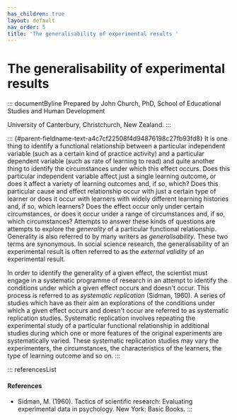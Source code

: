 ```yaml
---
has_children: true
layout: default
nav_order: 5
title: 'The generalisability of experimental results '
---
```

# The generalisability of experimental results 


::: documentByline
Prepared by John Church, PhD, School of Educational Studies and Human
Development

University of Canterbury, Christchurch, New Zealand.
:::

::: {#parent-fieldname-text-a4c7cf22508f4d94876198c27fb93fd8}
It is one thing to identify a functional relationship between a
particular independent variable (such as a certain kind of practice
activity) and a particular dependent variable (such as rate of learning
to read) and quite another thing to identify the circumstances under
which this effect occurs. Does this particular independent variable
affect just a single learning outcome, or does it affect a variety of
learning outcomes and, if so, which? Does this particular cause and
effect relationship occur with just a certain type of learner or does it
occur with learners with widely different learning histories and, if so,
which learners? Does the effect occur only under certain circumstances,
or does it occur under a range of circumstances and, if so, which
circumstances? Attempts to answer these kinds of questions are attempts
to explore the *generality* of a particular functional relationship.
Generality is also referred to by many writers as *generalisability*.
These two terms are synonymous. In social science research, the
generalisability of an experimental result is often referred to as the
*external validity* of an experimental result.

In order to identify the generality of a given effect, the scientist
must engage in a systematic programme of research in an attempt to
identify the conditions under which a given effect occurs and doesn't
occur. This process is referred to as *systematic replication* (Sidman,
1960). A series of studies which have as their aim an explorations of
the conditions under which a given effect occurs and doesn't occur are
referred to as systematic replication studies. Systematic replication
involves repeating the experimental study of a particular functional
relationship in additional studies during which one or more features of
the original experiments are systematically varied. These systematic
replication studies may vary the experimenters, the circumstances, the
characteristics of the learners, the type of learning outcome and so on.
:::

::: referencesList
#### References

-   Sidman, M. (1960). Tactics of scientific research: Evaluating
    experimental data in psychology. New York: Basic Books.
:::

